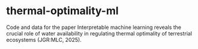 # thermal-optimality-ml
Code and data for the paper Interpretable machine learning reveals the crucial role of water availability in regulating thermal optimality of terrestrial ecosystems (JGR:MLC, 2025).
